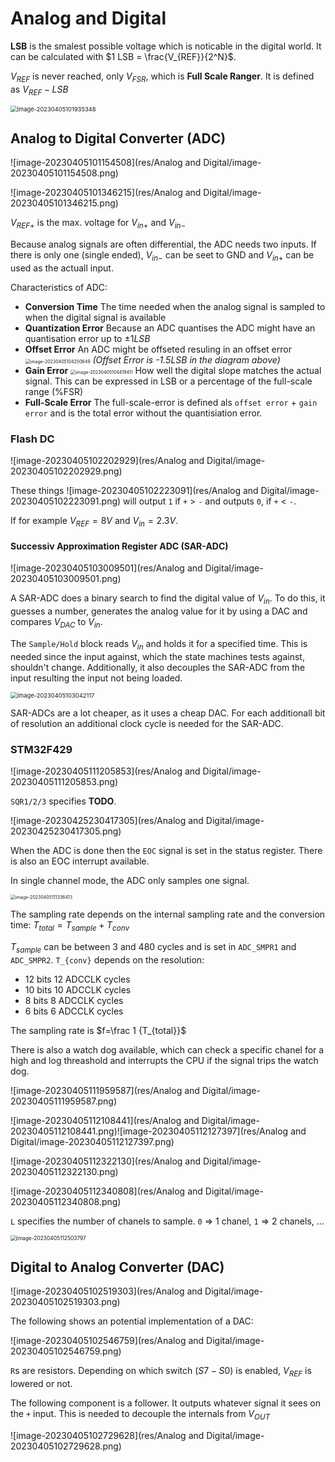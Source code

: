 # Analog and Digital

**LSB** is the smalest possible voltage which is noticable in the digital world. It can be calculated with $1 LSB = \frac{V_{REF}}{2^N}$. 

$V_{REF}$ is never reached, only $V_{FSR}$, which is **Full Scale Ranger**. It is defined as $V_{REF}- LSB$

<img src="res/Analog and Digital/image-20230405101935348.png" alt="image-20230405101935348" style="zoom:67%;" />

## Analog to Digital Converter (ADC)

![image-20230405101154508](res/Analog and Digital/image-20230405101154508.png)

![image-20230405101346215](res/Analog and Digital/image-20230405101346215.png)

$V_{REF+}$ is the max. voltage for $V_{in+}$ and $V_{in-}$

Because analog signals are often differential, the ADC needs two inputs. If there is only one (single ended), $V_{in-}$ can be seet to GND and $V_{in+}$ can be used as the actuall input.

Characteristics of ADC:

* **Conversion Time**
  The time needed when the analog signal is sampled to when the digital signal is available
* **Quantization Error**
  Because an ADC quantises the ADC might have an quantisation error up to $\pm 1 LSB$
* **Offset Error**
  An ADC might be offseted resuling in an offset error
  <img src="res/Analog and Digital/image-20230405104250649.png" alt="image-20230405104250649" style="zoom:50%;" />
  *(Offset Error is -1.5LSB in the diagram above)*
* **Gain Error**
  <img src="res/Analog and Digital/image-20230405104419411.png" alt="image-20230405104419411" style="zoom:50%;" />
  How well the digital slope matches the actual signal. This can be expressed in LSB or a percentage of the full-scale range (%FSR)
* **Full-Scale Error**
  The full-scale-error is defined als `offset error` + `gain error` and is the total error without the quantisiation error.

### Flash DC

![image-20230405102202929](res/Analog and Digital/image-20230405102202929.png)

These things ![image-20230405102223091](res/Analog and Digital/image-20230405102223091.png) will output `1` if `+` > `-` and outputs `0`, if `+` < `-`.

If for example $V_{REF}=8V$ and $V_{in}=2.3V$.

#### Successiv Approximation Register ADC (SAR-ADC)

![image-20230405103009501](res/Analog and Digital/image-20230405103009501.png)

A SAR-ADC does a binary search to find the digital value of $V_{in}$. To do this, it guesses a number, generates the analog value for it by using a DAC and compares $V_{DAC}$ to $V_{in}$.

The `Sample/Hold` block reads $V_{in}$ and holds it for a specified time. This is needed since the input against, which the state machines tests against, shouldn't change. Additionally, it also decouples the SAR-ADC from the input resulting the input not being loaded.

<img src="res/Analog and Digital/image-20230405103042117.png" alt="image-20230405103042117" style="zoom:67%;" />

SAR-ADCs are a lot cheaper, as it uses a cheap DAC. For each additionall bit of resolution an additional clock cycle is needed for the SAR-ADC.

### STM32F429

![image-20230405111205853](res/Analog and Digital/image-20230405111205853.png)

`SQR1/2/3` specifies **TODO**.

![image-20230425230417305](res/Analog and Digital/image-20230425230417305.png)

When the ADC is done then the `EOC` signal is set in the status register. There is also an EOC interrupt available.

In single channel mode, the ADC only samples one signal.

<img src="res/Analog and Digital/image-20230405111336413.png" alt="image-20230405111336413" style="zoom:50%;" />

The sampling rate depends on the internal sampling rate and the conversion time: $T_{total}=T_{sample} + T_{conv}$

$T_{sample}$ can be between 3 and 480 cycles and is set in `ADC_SMPR1` and `ADC_SMPR2`. `T_{conv}` depends on the resolution:

* 12 bits 12 ADCCLK cycles
* 10 bits 10 ADCCLK cycles
* 8 bits 8 ADCCLK cycles
* 6 bits 6 ADCCLK cycles

The sampling rate is $f=\frac 1 {T_{total}}$

There is also a watch dog available, which can check a specific chanel for a high and log threashold and interrupts the CPU if the signal trips the watch dog.

![image-20230405111959587](res/Analog and Digital/image-20230405111959587.png)

![image-20230405112108441](res/Analog and Digital/image-20230405112108441.png)![image-20230405112127397](res/Analog and Digital/image-20230405112127397.png)

![image-20230405112322130](res/Analog and Digital/image-20230405112322130.png)

![image-20230405112340808](res/Analog and Digital/image-20230405112340808.png)

`L` specifies the number of chanels to sample. `0` => 1 chanel, `1` => 2 chanels, ...

<img src="res/Analog and Digital/image-20230405112503797.png" alt="image-20230405112503797" style="zoom:60%;" />

## Digital to Analog Converter (DAC)

![image-20230405102519303](res/Analog and Digital/image-20230405102519303.png)

The following shows an potential implementation of a DAC:

![image-20230405102546759](res/Analog and Digital/image-20230405102546759.png)

`R`s are resistors. Depending on which switch ($S7-S0$) is enabled, $V_{REF}$ is lowered or not.

The following component is a follower. It outputs whatever signal it sees on the `+` input. This is needed to decouple the internals from $V_{OUT}$

![image-20230405102729628](res/Analog and Digital/image-20230405102729628.png)

